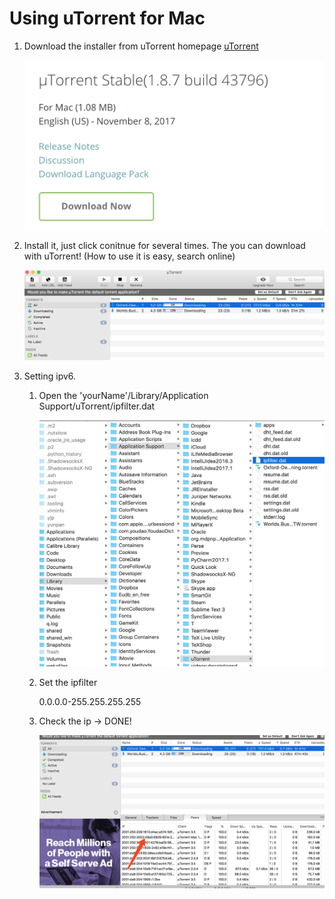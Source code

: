 # Using uTorrent for Mac

1. Download the installer from uTorrent homepage [uTorrent](https://www.utorrent.com/intl/zh_cn/downloads/mac)

   ![1.png](1.png)

2. Install it, just click conitnue for several times. The you can download with uTorrent! (How to use it is easy, search online)

   ![2.png](2.png)

3. Setting ipv6. 

   1. Open the 'yourName'/Library/Application Support/uTorrent/ipfilter.dat

      ![3.png](3.png)

   2. Set the ipfilter

      0.0.0.0-255.255.255.255

   3. Check the ip -> DONE!

      ![4.png](4.png)
